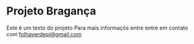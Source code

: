 # Projeto Bragança
Este é um texto do projeto
Para mais informaçõs entre entre em contato com folhaverdepi@gmail.com
